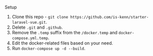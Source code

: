 Setup

1. Clone this repo - ```git clone https://github.com/is-kenn/starter-laravel-vue.git```.
2. Delete ```.git``` and ```.github```.
3. Remove the ```.temp``` suffix from the ```/docker.temp``` and ```docker-compose.yml.temp```.
4. Edit the docker-related files based on your need.
5. Run ```docker-compose up -d --build```.
